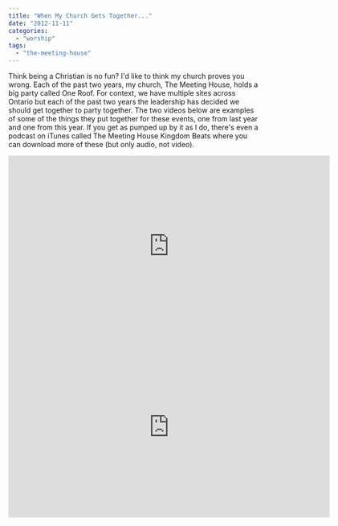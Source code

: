 ```yaml
---
title: "When My Church Gets Together..."
date: "2012-11-11"
categories: 
  - "worship"
tags: 
  - "the-meeting-house"
---
```


Think being a Christian is no fun? I'd like to think my church proves you wrong. Each of the past two years, my church, The Meeting House, holds a big party called One Roof. For context, we have multiple sites across Ontario but each of the past two years the leadership has decided we should get together to party together. The two videos below are examples of some of the things they put together for these events, one from last year and one from this year. If you get as pumped up by it as I do, there's even a podcast on iTunes called The Meeting House Kingdom Beats where you can download more of these (but only audio, not video).

<iframe src="http://www.youtube.com/embed/r5OkS159JZI?list=PLB5r2P47beqIKqbKKWDa_t2QtfnySzQpF&amp;hl=en_US" frameborder="0" width="640" height="360"></iframe>

<!--more-->

<iframe src="http://www.youtube.com/embed/ctmtHvclfaM" frameborder="0" width="640" height="360"></iframe>
